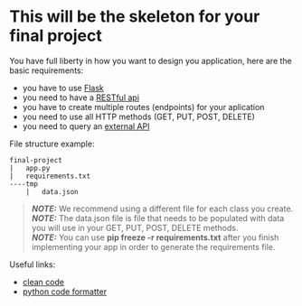 # This will be the skeleton for your final project

You have full liberty in how you want to design you application, here are the basic requirements:
- you have to use [Flask](https://flask.palletsprojects.com/en/2.1.x/)
- you need to have a [RESTful api](https://www.techtarget.com/searchapparchitecture/definition/RESTful-API) 
- you have to create multiple routes (endpoints) for your aplication 
- you need to use all HTTP methods (GET, PUT, POST, DELETE)
- you need to query an [external API](https://mixedanalytics.com/blog/list-actually-free-open-no-auth-needed-apis/)

File structure example:

```
final-project
|   app.py
|   requirements.txt
----tmp
    |   data.json

```
> **_NOTE:_** We recommend using a different file for each class you create. <br />
> **_NOTE:_** The data.json file is file that needs to be populated with data you will use in your GET, PUT, POST, DELETE methods. <br />
> **_NOTE:_** You can use **pip freeze -r requirements.txt** after you finish implementing your app in order to generate the requirements file.

Useful links:
- [clean code](https://dev.to/alexomeyer/10-must-know-patterns-for-writing-clean-code-with-python-56bf)
- [python code formatter](https://www.geeksforgeeks.org/python-code-formatting-using-black/#:~:text=Black%20is%20the%20uncompromising%20Python,energy%20for%20more%20important%20matters.)
